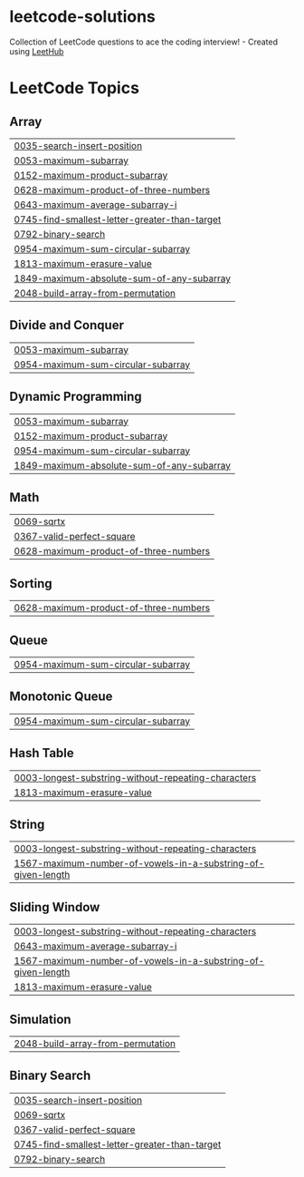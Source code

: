 # leetcode-solutions
Collection of LeetCode questions to ace the coding interview! - Created using [LeetHub](https://github.com/QasimWani/LeetHub)

<!---LeetCode Topics Start-->
# LeetCode Topics
## Array
|  |
| ------- |
| [0035-search-insert-position](https://github.com/a-anuj/leetcode-solutions/tree/master/0035-search-insert-position) |
| [0053-maximum-subarray](https://github.com/a-anuj/leetcode-solutions/tree/master/0053-maximum-subarray) |
| [0152-maximum-product-subarray](https://github.com/a-anuj/leetcode-solutions/tree/master/0152-maximum-product-subarray) |
| [0628-maximum-product-of-three-numbers](https://github.com/a-anuj/leetcode-solutions/tree/master/0628-maximum-product-of-three-numbers) |
| [0643-maximum-average-subarray-i](https://github.com/a-anuj/leetcode-solutions/tree/master/0643-maximum-average-subarray-i) |
| [0745-find-smallest-letter-greater-than-target](https://github.com/a-anuj/leetcode-solutions/tree/master/0745-find-smallest-letter-greater-than-target) |
| [0792-binary-search](https://github.com/a-anuj/leetcode-solutions/tree/master/0792-binary-search) |
| [0954-maximum-sum-circular-subarray](https://github.com/a-anuj/leetcode-solutions/tree/master/0954-maximum-sum-circular-subarray) |
| [1813-maximum-erasure-value](https://github.com/a-anuj/leetcode-solutions/tree/master/1813-maximum-erasure-value) |
| [1849-maximum-absolute-sum-of-any-subarray](https://github.com/a-anuj/leetcode-solutions/tree/master/1849-maximum-absolute-sum-of-any-subarray) |
| [2048-build-array-from-permutation](https://github.com/a-anuj/leetcode-solutions/tree/master/2048-build-array-from-permutation) |
## Divide and Conquer
|  |
| ------- |
| [0053-maximum-subarray](https://github.com/a-anuj/leetcode-solutions/tree/master/0053-maximum-subarray) |
| [0954-maximum-sum-circular-subarray](https://github.com/a-anuj/leetcode-solutions/tree/master/0954-maximum-sum-circular-subarray) |
## Dynamic Programming
|  |
| ------- |
| [0053-maximum-subarray](https://github.com/a-anuj/leetcode-solutions/tree/master/0053-maximum-subarray) |
| [0152-maximum-product-subarray](https://github.com/a-anuj/leetcode-solutions/tree/master/0152-maximum-product-subarray) |
| [0954-maximum-sum-circular-subarray](https://github.com/a-anuj/leetcode-solutions/tree/master/0954-maximum-sum-circular-subarray) |
| [1849-maximum-absolute-sum-of-any-subarray](https://github.com/a-anuj/leetcode-solutions/tree/master/1849-maximum-absolute-sum-of-any-subarray) |
## Math
|  |
| ------- |
| [0069-sqrtx](https://github.com/a-anuj/leetcode-solutions/tree/master/0069-sqrtx) |
| [0367-valid-perfect-square](https://github.com/a-anuj/leetcode-solutions/tree/master/0367-valid-perfect-square) |
| [0628-maximum-product-of-three-numbers](https://github.com/a-anuj/leetcode-solutions/tree/master/0628-maximum-product-of-three-numbers) |
## Sorting
|  |
| ------- |
| [0628-maximum-product-of-three-numbers](https://github.com/a-anuj/leetcode-solutions/tree/master/0628-maximum-product-of-three-numbers) |
## Queue
|  |
| ------- |
| [0954-maximum-sum-circular-subarray](https://github.com/a-anuj/leetcode-solutions/tree/master/0954-maximum-sum-circular-subarray) |
## Monotonic Queue
|  |
| ------- |
| [0954-maximum-sum-circular-subarray](https://github.com/a-anuj/leetcode-solutions/tree/master/0954-maximum-sum-circular-subarray) |
## Hash Table
|  |
| ------- |
| [0003-longest-substring-without-repeating-characters](https://github.com/a-anuj/leetcode-solutions/tree/master/0003-longest-substring-without-repeating-characters) |
| [1813-maximum-erasure-value](https://github.com/a-anuj/leetcode-solutions/tree/master/1813-maximum-erasure-value) |
## String
|  |
| ------- |
| [0003-longest-substring-without-repeating-characters](https://github.com/a-anuj/leetcode-solutions/tree/master/0003-longest-substring-without-repeating-characters) |
| [1567-maximum-number-of-vowels-in-a-substring-of-given-length](https://github.com/a-anuj/leetcode-solutions/tree/master/1567-maximum-number-of-vowels-in-a-substring-of-given-length) |
## Sliding Window
|  |
| ------- |
| [0003-longest-substring-without-repeating-characters](https://github.com/a-anuj/leetcode-solutions/tree/master/0003-longest-substring-without-repeating-characters) |
| [0643-maximum-average-subarray-i](https://github.com/a-anuj/leetcode-solutions/tree/master/0643-maximum-average-subarray-i) |
| [1567-maximum-number-of-vowels-in-a-substring-of-given-length](https://github.com/a-anuj/leetcode-solutions/tree/master/1567-maximum-number-of-vowels-in-a-substring-of-given-length) |
| [1813-maximum-erasure-value](https://github.com/a-anuj/leetcode-solutions/tree/master/1813-maximum-erasure-value) |
## Simulation
|  |
| ------- |
| [2048-build-array-from-permutation](https://github.com/a-anuj/leetcode-solutions/tree/master/2048-build-array-from-permutation) |
## Binary Search
|  |
| ------- |
| [0035-search-insert-position](https://github.com/a-anuj/leetcode-solutions/tree/master/0035-search-insert-position) |
| [0069-sqrtx](https://github.com/a-anuj/leetcode-solutions/tree/master/0069-sqrtx) |
| [0367-valid-perfect-square](https://github.com/a-anuj/leetcode-solutions/tree/master/0367-valid-perfect-square) |
| [0745-find-smallest-letter-greater-than-target](https://github.com/a-anuj/leetcode-solutions/tree/master/0745-find-smallest-letter-greater-than-target) |
| [0792-binary-search](https://github.com/a-anuj/leetcode-solutions/tree/master/0792-binary-search) |
<!---LeetCode Topics End-->